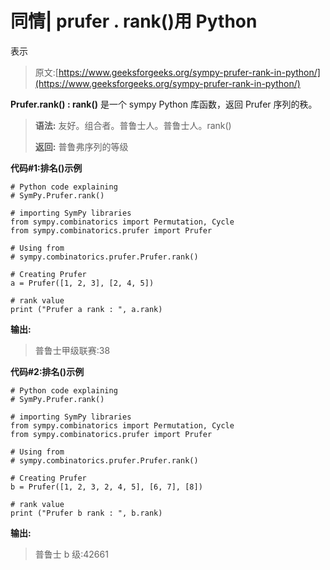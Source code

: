 # 同情| prufer . rank()用 Python

表示

> 原文:[https://www.geeksforgeeks.org/sympy-prufer-rank-in-python/](https://www.geeksforgeeks.org/sympy-prufer-rank-in-python/)

**Prufer.rank() : rank()** 是一个 sympy Python 库函数，返回 Prufer 序列的秩。

> **语法:**
> 友好。组合者。普鲁士人。普鲁士人。rank()
> 
> **返回:**
> 普鲁弗序列的等级

**代码#1:排名()示例**

```
# Python code explaining
# SymPy.Prufer.rank()

# importing SymPy libraries
from sympy.combinatorics import Permutation, Cycle
from sympy.combinatorics.prufer import Prufer

# Using from 
# sympy.combinatorics.prufer.Prufer.rank()

# Creating Prufer
a = Prufer([1, 2, 3], [2, 4, 5])

# rank value
print ("Prufer a rank : ", a.rank)
```

**输出:**

> 普鲁士甲级联赛:38

**代码#2:排名()示例**

```
# Python code explaining
# SymPy.Prufer.rank()

# importing SymPy libraries
from sympy.combinatorics import Permutation, Cycle
from sympy.combinatorics.prufer import Prufer

# Using from 
# sympy.combinatorics.prufer.Prufer.rank()

# Creating Prufer
b = Prufer([1, 2, 3, 2, 4, 5], [6, 7], [8])

# rank value
print ("Prufer b rank : ", b.rank)
```

**输出:**

> 普鲁士 b 级:42661